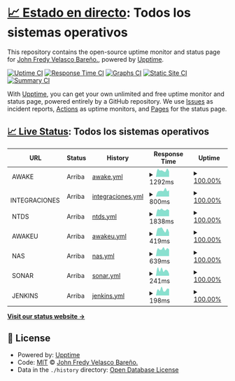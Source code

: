 # [📈 Estado en directo](https://monitor.awake.travel): <!--live status--> **Todos los sistemas operativos**

This repository contains the open-source uptime monitor and status page for [John Fredy Velasco Bareño.](https://monitor.awake.travel), powered by [Upptime](https://github.com/upptime/upptime).

[![Uptime CI](https://github.com/jovel882/awake/workflows/Uptime%20CI/badge.svg)](https://github.com/jovel882/awake/actions?query=workflow%3A%22Uptime+CI%22)
[![Response Time CI](https://github.com/jovel882/awake/workflows/Response%20Time%20CI/badge.svg)](https://github.com/jovel882/awake/actions?query=workflow%3A%22Response+Time+CI%22)
[![Graphs CI](https://github.com/jovel882/awake/workflows/Graphs%20CI/badge.svg)](https://github.com/jovel882/awake/actions?query=workflow%3A%22Graphs+CI%22)
[![Static Site CI](https://github.com/jovel882/awake/workflows/Static%20Site%20CI/badge.svg)](https://github.com/jovel882/awake/actions?query=workflow%3A%22Static+Site+CI%22)
[![Summary CI](https://github.com/jovel882/awake/workflows/Summary%20CI/badge.svg)](https://github.com/jovel882/awake/actions?query=workflow%3A%22Summary+CI%22)

With [Upptime](https://upptime.js.org), you can get your own unlimited and free uptime monitor and status page, powered entirely by a GitHub repository. We use [Issues](https://github.com/jovel882/awake/issues) as incident reports, [Actions](https://github.com/jovel882/awake/actions) as uptime monitors, and [Pages](https://monitor.awake.travel) for the status page.

## [📈 Live Status](https://demo.upptime.js.org): <!--live status--> **Todos los sistemas operativos**

<!--start: status pages-->
<!-- This summary is generated by Upptime (https://github.com/upptime/upptime) -->
<!-- Do not edit this manually, your changes will be overwritten -->
<!-- prettier-ignore -->
| URL | Status | History | Response Time | Uptime |
| --- | ------ | ------- | ------------- | ------ |
| <img alt="" src="https://awake.travel/vendor/Monitor/awake.png" height="13"> AWAKE | Arriba | [awake.yml](https://github.com/jovel882/awake/commits/HEAD/history/awake.yml) | <details><summary><img alt="Response time graph" src="./graphs/awake/response-time-week.png" height="20"> 1292ms</summary><br><a href="https://monitor.awake.travel/history/awake"><img alt="Response time 1257" src="https://img.shields.io/endpoint?url=https%3A%2F%2Fraw.githubusercontent.com%2Fjovel882%2Fawake%2FHEAD%2Fapi%2Fawake%2Fresponse-time.json"></a><br><a href="https://monitor.awake.travel/history/awake"><img alt="24-hour response time 1056" src="https://img.shields.io/endpoint?url=https%3A%2F%2Fraw.githubusercontent.com%2Fjovel882%2Fawake%2FHEAD%2Fapi%2Fawake%2Fresponse-time-day.json"></a><br><a href="https://monitor.awake.travel/history/awake"><img alt="7-day response time 1292" src="https://img.shields.io/endpoint?url=https%3A%2F%2Fraw.githubusercontent.com%2Fjovel882%2Fawake%2FHEAD%2Fapi%2Fawake%2Fresponse-time-week.json"></a><br><a href="https://monitor.awake.travel/history/awake"><img alt="30-day response time 1560" src="https://img.shields.io/endpoint?url=https%3A%2F%2Fraw.githubusercontent.com%2Fjovel882%2Fawake%2FHEAD%2Fapi%2Fawake%2Fresponse-time-month.json"></a><br><a href="https://monitor.awake.travel/history/awake"><img alt="1-year response time 1257" src="https://img.shields.io/endpoint?url=https%3A%2F%2Fraw.githubusercontent.com%2Fjovel882%2Fawake%2FHEAD%2Fapi%2Fawake%2Fresponse-time-year.json"></a></details> | <details><summary><a href="https://monitor.awake.travel/history/awake">100.00%</a></summary><a href="https://monitor.awake.travel/history/awake"><img alt="All-time uptime 99.89%" src="https://img.shields.io/endpoint?url=https%3A%2F%2Fraw.githubusercontent.com%2Fjovel882%2Fawake%2FHEAD%2Fapi%2Fawake%2Fuptime.json"></a><br><a href="https://monitor.awake.travel/history/awake"><img alt="24-hour uptime 100.00%" src="https://img.shields.io/endpoint?url=https%3A%2F%2Fraw.githubusercontent.com%2Fjovel882%2Fawake%2FHEAD%2Fapi%2Fawake%2Fuptime-day.json"></a><br><a href="https://monitor.awake.travel/history/awake"><img alt="7-day uptime 100.00%" src="https://img.shields.io/endpoint?url=https%3A%2F%2Fraw.githubusercontent.com%2Fjovel882%2Fawake%2FHEAD%2Fapi%2Fawake%2Fuptime-week.json"></a><br><a href="https://monitor.awake.travel/history/awake"><img alt="30-day uptime 100.00%" src="https://img.shields.io/endpoint?url=https%3A%2F%2Fraw.githubusercontent.com%2Fjovel882%2Fawake%2FHEAD%2Fapi%2Fawake%2Fuptime-month.json"></a><br><a href="https://monitor.awake.travel/history/awake"><img alt="1-year uptime 99.89%" src="https://img.shields.io/endpoint?url=https%3A%2F%2Fraw.githubusercontent.com%2Fjovel882%2Fawake%2FHEAD%2Fapi%2Fawake%2Fuptime-year.json"></a></details>
| <img alt="" src="https://awake.travel/vendor/Monitor/integraciones.png" height="13"> INTEGRACIONES | Arriba | [integraciones.yml](https://github.com/jovel882/awake/commits/HEAD/history/integraciones.yml) | <details><summary><img alt="Response time graph" src="./graphs/integraciones/response-time-week.png" height="20"> 800ms</summary><br><a href="https://monitor.awake.travel/history/integraciones"><img alt="Response time 827" src="https://img.shields.io/endpoint?url=https%3A%2F%2Fraw.githubusercontent.com%2Fjovel882%2Fawake%2FHEAD%2Fapi%2Fintegraciones%2Fresponse-time.json"></a><br><a href="https://monitor.awake.travel/history/integraciones"><img alt="24-hour response time 828" src="https://img.shields.io/endpoint?url=https%3A%2F%2Fraw.githubusercontent.com%2Fjovel882%2Fawake%2FHEAD%2Fapi%2Fintegraciones%2Fresponse-time-day.json"></a><br><a href="https://monitor.awake.travel/history/integraciones"><img alt="7-day response time 800" src="https://img.shields.io/endpoint?url=https%3A%2F%2Fraw.githubusercontent.com%2Fjovel882%2Fawake%2FHEAD%2Fapi%2Fintegraciones%2Fresponse-time-week.json"></a><br><a href="https://monitor.awake.travel/history/integraciones"><img alt="30-day response time 747" src="https://img.shields.io/endpoint?url=https%3A%2F%2Fraw.githubusercontent.com%2Fjovel882%2Fawake%2FHEAD%2Fapi%2Fintegraciones%2Fresponse-time-month.json"></a><br><a href="https://monitor.awake.travel/history/integraciones"><img alt="1-year response time 827" src="https://img.shields.io/endpoint?url=https%3A%2F%2Fraw.githubusercontent.com%2Fjovel882%2Fawake%2FHEAD%2Fapi%2Fintegraciones%2Fresponse-time-year.json"></a></details> | <details><summary><a href="https://monitor.awake.travel/history/integraciones">100.00%</a></summary><a href="https://monitor.awake.travel/history/integraciones"><img alt="All-time uptime 99.88%" src="https://img.shields.io/endpoint?url=https%3A%2F%2Fraw.githubusercontent.com%2Fjovel882%2Fawake%2FHEAD%2Fapi%2Fintegraciones%2Fuptime.json"></a><br><a href="https://monitor.awake.travel/history/integraciones"><img alt="24-hour uptime 100.00%" src="https://img.shields.io/endpoint?url=https%3A%2F%2Fraw.githubusercontent.com%2Fjovel882%2Fawake%2FHEAD%2Fapi%2Fintegraciones%2Fuptime-day.json"></a><br><a href="https://monitor.awake.travel/history/integraciones"><img alt="7-day uptime 100.00%" src="https://img.shields.io/endpoint?url=https%3A%2F%2Fraw.githubusercontent.com%2Fjovel882%2Fawake%2FHEAD%2Fapi%2Fintegraciones%2Fuptime-week.json"></a><br><a href="https://monitor.awake.travel/history/integraciones"><img alt="30-day uptime 99.95%" src="https://img.shields.io/endpoint?url=https%3A%2F%2Fraw.githubusercontent.com%2Fjovel882%2Fawake%2FHEAD%2Fapi%2Fintegraciones%2Fuptime-month.json"></a><br><a href="https://monitor.awake.travel/history/integraciones"><img alt="1-year uptime 99.88%" src="https://img.shields.io/endpoint?url=https%3A%2F%2Fraw.githubusercontent.com%2Fjovel882%2Fawake%2FHEAD%2Fapi%2Fintegraciones%2Fuptime-year.json"></a></details>
| <img alt="" src="https://awake.travel/vendor/Monitor/ntds.jpg" height="13"> NTDS | Arriba | [ntds.yml](https://github.com/jovel882/awake/commits/HEAD/history/ntds.yml) | <details><summary><img alt="Response time graph" src="./graphs/ntds/response-time-week.png" height="20"> 1838ms</summary><br><a href="https://monitor.awake.travel/history/ntds"><img alt="Response time 1679" src="https://img.shields.io/endpoint?url=https%3A%2F%2Fraw.githubusercontent.com%2Fjovel882%2Fawake%2FHEAD%2Fapi%2Fntds%2Fresponse-time.json"></a><br><a href="https://monitor.awake.travel/history/ntds"><img alt="24-hour response time 1666" src="https://img.shields.io/endpoint?url=https%3A%2F%2Fraw.githubusercontent.com%2Fjovel882%2Fawake%2FHEAD%2Fapi%2Fntds%2Fresponse-time-day.json"></a><br><a href="https://monitor.awake.travel/history/ntds"><img alt="7-day response time 1838" src="https://img.shields.io/endpoint?url=https%3A%2F%2Fraw.githubusercontent.com%2Fjovel882%2Fawake%2FHEAD%2Fapi%2Fntds%2Fresponse-time-week.json"></a><br><a href="https://monitor.awake.travel/history/ntds"><img alt="30-day response time 2822" src="https://img.shields.io/endpoint?url=https%3A%2F%2Fraw.githubusercontent.com%2Fjovel882%2Fawake%2FHEAD%2Fapi%2Fntds%2Fresponse-time-month.json"></a><br><a href="https://monitor.awake.travel/history/ntds"><img alt="1-year response time 1679" src="https://img.shields.io/endpoint?url=https%3A%2F%2Fraw.githubusercontent.com%2Fjovel882%2Fawake%2FHEAD%2Fapi%2Fntds%2Fresponse-time-year.json"></a></details> | <details><summary><a href="https://monitor.awake.travel/history/ntds">100.00%</a></summary><a href="https://monitor.awake.travel/history/ntds"><img alt="All-time uptime 99.89%" src="https://img.shields.io/endpoint?url=https%3A%2F%2Fraw.githubusercontent.com%2Fjovel882%2Fawake%2FHEAD%2Fapi%2Fntds%2Fuptime.json"></a><br><a href="https://monitor.awake.travel/history/ntds"><img alt="24-hour uptime 100.00%" src="https://img.shields.io/endpoint?url=https%3A%2F%2Fraw.githubusercontent.com%2Fjovel882%2Fawake%2FHEAD%2Fapi%2Fntds%2Fuptime-day.json"></a><br><a href="https://monitor.awake.travel/history/ntds"><img alt="7-day uptime 100.00%" src="https://img.shields.io/endpoint?url=https%3A%2F%2Fraw.githubusercontent.com%2Fjovel882%2Fawake%2FHEAD%2Fapi%2Fntds%2Fuptime-week.json"></a><br><a href="https://monitor.awake.travel/history/ntds"><img alt="30-day uptime 100.00%" src="https://img.shields.io/endpoint?url=https%3A%2F%2Fraw.githubusercontent.com%2Fjovel882%2Fawake%2FHEAD%2Fapi%2Fntds%2Fuptime-month.json"></a><br><a href="https://monitor.awake.travel/history/ntds"><img alt="1-year uptime 99.89%" src="https://img.shields.io/endpoint?url=https%3A%2F%2Fraw.githubusercontent.com%2Fjovel882%2Fawake%2FHEAD%2Fapi%2Fntds%2Fuptime-year.json"></a></details>
| <img alt="" src="https://awake.travel/vendor/Monitor/AwakeU.ico" height="13"> AWAKEU | Arriba | [awakeu.yml](https://github.com/jovel882/awake/commits/HEAD/history/awakeu.yml) | <details><summary><img alt="Response time graph" src="./graphs/awakeu/response-time-week.png" height="20"> 419ms</summary><br><a href="https://monitor.awake.travel/history/awakeu"><img alt="Response time 467" src="https://img.shields.io/endpoint?url=https%3A%2F%2Fraw.githubusercontent.com%2Fjovel882%2Fawake%2FHEAD%2Fapi%2Fawakeu%2Fresponse-time.json"></a><br><a href="https://monitor.awake.travel/history/awakeu"><img alt="24-hour response time 237" src="https://img.shields.io/endpoint?url=https%3A%2F%2Fraw.githubusercontent.com%2Fjovel882%2Fawake%2FHEAD%2Fapi%2Fawakeu%2Fresponse-time-day.json"></a><br><a href="https://monitor.awake.travel/history/awakeu"><img alt="7-day response time 419" src="https://img.shields.io/endpoint?url=https%3A%2F%2Fraw.githubusercontent.com%2Fjovel882%2Fawake%2FHEAD%2Fapi%2Fawakeu%2Fresponse-time-week.json"></a><br><a href="https://monitor.awake.travel/history/awakeu"><img alt="30-day response time 465" src="https://img.shields.io/endpoint?url=https%3A%2F%2Fraw.githubusercontent.com%2Fjovel882%2Fawake%2FHEAD%2Fapi%2Fawakeu%2Fresponse-time-month.json"></a><br><a href="https://monitor.awake.travel/history/awakeu"><img alt="1-year response time 467" src="https://img.shields.io/endpoint?url=https%3A%2F%2Fraw.githubusercontent.com%2Fjovel882%2Fawake%2FHEAD%2Fapi%2Fawakeu%2Fresponse-time-year.json"></a></details> | <details><summary><a href="https://monitor.awake.travel/history/awakeu">100.00%</a></summary><a href="https://monitor.awake.travel/history/awakeu"><img alt="All-time uptime 99.90%" src="https://img.shields.io/endpoint?url=https%3A%2F%2Fraw.githubusercontent.com%2Fjovel882%2Fawake%2FHEAD%2Fapi%2Fawakeu%2Fuptime.json"></a><br><a href="https://monitor.awake.travel/history/awakeu"><img alt="24-hour uptime 100.00%" src="https://img.shields.io/endpoint?url=https%3A%2F%2Fraw.githubusercontent.com%2Fjovel882%2Fawake%2FHEAD%2Fapi%2Fawakeu%2Fuptime-day.json"></a><br><a href="https://monitor.awake.travel/history/awakeu"><img alt="7-day uptime 100.00%" src="https://img.shields.io/endpoint?url=https%3A%2F%2Fraw.githubusercontent.com%2Fjovel882%2Fawake%2FHEAD%2Fapi%2Fawakeu%2Fuptime-week.json"></a><br><a href="https://monitor.awake.travel/history/awakeu"><img alt="30-day uptime 100.00%" src="https://img.shields.io/endpoint?url=https%3A%2F%2Fraw.githubusercontent.com%2Fjovel882%2Fawake%2FHEAD%2Fapi%2Fawakeu%2Fuptime-month.json"></a><br><a href="https://monitor.awake.travel/history/awakeu"><img alt="1-year uptime 99.90%" src="https://img.shields.io/endpoint?url=https%3A%2F%2Fraw.githubusercontent.com%2Fjovel882%2Fawake%2FHEAD%2Fapi%2Fawakeu%2Fuptime-year.json"></a></details>
| <img alt="" src="https://awake.travel/vendor/Monitor/nas.png" height="13"> NAS | Arriba | [nas.yml](https://github.com/jovel882/awake/commits/HEAD/history/nas.yml) | <details><summary><img alt="Response time graph" src="./graphs/nas/response-time-week.png" height="20"> 639ms</summary><br><a href="https://monitor.awake.travel/history/nas"><img alt="Response time 714" src="https://img.shields.io/endpoint?url=https%3A%2F%2Fraw.githubusercontent.com%2Fjovel882%2Fawake%2FHEAD%2Fapi%2Fnas%2Fresponse-time.json"></a><br><a href="https://monitor.awake.travel/history/nas"><img alt="24-hour response time 594" src="https://img.shields.io/endpoint?url=https%3A%2F%2Fraw.githubusercontent.com%2Fjovel882%2Fawake%2FHEAD%2Fapi%2Fnas%2Fresponse-time-day.json"></a><br><a href="https://monitor.awake.travel/history/nas"><img alt="7-day response time 639" src="https://img.shields.io/endpoint?url=https%3A%2F%2Fraw.githubusercontent.com%2Fjovel882%2Fawake%2FHEAD%2Fapi%2Fnas%2Fresponse-time-week.json"></a><br><a href="https://monitor.awake.travel/history/nas"><img alt="30-day response time 642" src="https://img.shields.io/endpoint?url=https%3A%2F%2Fraw.githubusercontent.com%2Fjovel882%2Fawake%2FHEAD%2Fapi%2Fnas%2Fresponse-time-month.json"></a><br><a href="https://monitor.awake.travel/history/nas"><img alt="1-year response time 714" src="https://img.shields.io/endpoint?url=https%3A%2F%2Fraw.githubusercontent.com%2Fjovel882%2Fawake%2FHEAD%2Fapi%2Fnas%2Fresponse-time-year.json"></a></details> | <details><summary><a href="https://monitor.awake.travel/history/nas">100.00%</a></summary><a href="https://monitor.awake.travel/history/nas"><img alt="All-time uptime 93.67%" src="https://img.shields.io/endpoint?url=https%3A%2F%2Fraw.githubusercontent.com%2Fjovel882%2Fawake%2FHEAD%2Fapi%2Fnas%2Fuptime.json"></a><br><a href="https://monitor.awake.travel/history/nas"><img alt="24-hour uptime 100.00%" src="https://img.shields.io/endpoint?url=https%3A%2F%2Fraw.githubusercontent.com%2Fjovel882%2Fawake%2FHEAD%2Fapi%2Fnas%2Fuptime-day.json"></a><br><a href="https://monitor.awake.travel/history/nas"><img alt="7-day uptime 100.00%" src="https://img.shields.io/endpoint?url=https%3A%2F%2Fraw.githubusercontent.com%2Fjovel882%2Fawake%2FHEAD%2Fapi%2Fnas%2Fuptime-week.json"></a><br><a href="https://monitor.awake.travel/history/nas"><img alt="30-day uptime 98.86%" src="https://img.shields.io/endpoint?url=https%3A%2F%2Fraw.githubusercontent.com%2Fjovel882%2Fawake%2FHEAD%2Fapi%2Fnas%2Fuptime-month.json"></a><br><a href="https://monitor.awake.travel/history/nas"><img alt="1-year uptime 93.67%" src="https://img.shields.io/endpoint?url=https%3A%2F%2Fraw.githubusercontent.com%2Fjovel882%2Fawake%2FHEAD%2Fapi%2Fnas%2Fuptime-year.json"></a></details>
| <img alt="" src="https://awake.travel/vendor/Monitor/sonar.png" height="13"> SONAR | Arriba | [sonar.yml](https://github.com/jovel882/awake/commits/HEAD/history/sonar.yml) | <details><summary><img alt="Response time graph" src="./graphs/sonar/response-time-week.png" height="20"> 241ms</summary><br><a href="https://monitor.awake.travel/history/sonar"><img alt="Response time 284" src="https://img.shields.io/endpoint?url=https%3A%2F%2Fraw.githubusercontent.com%2Fjovel882%2Fawake%2FHEAD%2Fapi%2Fsonar%2Fresponse-time.json"></a><br><a href="https://monitor.awake.travel/history/sonar"><img alt="24-hour response time 87" src="https://img.shields.io/endpoint?url=https%3A%2F%2Fraw.githubusercontent.com%2Fjovel882%2Fawake%2FHEAD%2Fapi%2Fsonar%2Fresponse-time-day.json"></a><br><a href="https://monitor.awake.travel/history/sonar"><img alt="7-day response time 241" src="https://img.shields.io/endpoint?url=https%3A%2F%2Fraw.githubusercontent.com%2Fjovel882%2Fawake%2FHEAD%2Fapi%2Fsonar%2Fresponse-time-week.json"></a><br><a href="https://monitor.awake.travel/history/sonar"><img alt="30-day response time 303" src="https://img.shields.io/endpoint?url=https%3A%2F%2Fraw.githubusercontent.com%2Fjovel882%2Fawake%2FHEAD%2Fapi%2Fsonar%2Fresponse-time-month.json"></a><br><a href="https://monitor.awake.travel/history/sonar"><img alt="1-year response time 284" src="https://img.shields.io/endpoint?url=https%3A%2F%2Fraw.githubusercontent.com%2Fjovel882%2Fawake%2FHEAD%2Fapi%2Fsonar%2Fresponse-time-year.json"></a></details> | <details><summary><a href="https://monitor.awake.travel/history/sonar">100.00%</a></summary><a href="https://monitor.awake.travel/history/sonar"><img alt="All-time uptime 99.89%" src="https://img.shields.io/endpoint?url=https%3A%2F%2Fraw.githubusercontent.com%2Fjovel882%2Fawake%2FHEAD%2Fapi%2Fsonar%2Fuptime.json"></a><br><a href="https://monitor.awake.travel/history/sonar"><img alt="24-hour uptime 100.00%" src="https://img.shields.io/endpoint?url=https%3A%2F%2Fraw.githubusercontent.com%2Fjovel882%2Fawake%2FHEAD%2Fapi%2Fsonar%2Fuptime-day.json"></a><br><a href="https://monitor.awake.travel/history/sonar"><img alt="7-day uptime 100.00%" src="https://img.shields.io/endpoint?url=https%3A%2F%2Fraw.githubusercontent.com%2Fjovel882%2Fawake%2FHEAD%2Fapi%2Fsonar%2Fuptime-week.json"></a><br><a href="https://monitor.awake.travel/history/sonar"><img alt="30-day uptime 100.00%" src="https://img.shields.io/endpoint?url=https%3A%2F%2Fraw.githubusercontent.com%2Fjovel882%2Fawake%2FHEAD%2Fapi%2Fsonar%2Fuptime-month.json"></a><br><a href="https://monitor.awake.travel/history/sonar"><img alt="1-year uptime 99.89%" src="https://img.shields.io/endpoint?url=https%3A%2F%2Fraw.githubusercontent.com%2Fjovel882%2Fawake%2FHEAD%2Fapi%2Fsonar%2Fuptime-year.json"></a></details>
| <img alt="" src="https://awake.travel/vendor/Monitor/jenkins.svg" height="13"> JENKINS | Arriba | [jenkins.yml](https://github.com/jovel882/awake/commits/HEAD/history/jenkins.yml) | <details><summary><img alt="Response time graph" src="./graphs/jenkins/response-time-week.png" height="20"> 198ms</summary><br><a href="https://monitor.awake.travel/history/jenkins"><img alt="Response time 270" src="https://img.shields.io/endpoint?url=https%3A%2F%2Fraw.githubusercontent.com%2Fjovel882%2Fawake%2FHEAD%2Fapi%2Fjenkins%2Fresponse-time.json"></a><br><a href="https://monitor.awake.travel/history/jenkins"><img alt="24-hour response time 222" src="https://img.shields.io/endpoint?url=https%3A%2F%2Fraw.githubusercontent.com%2Fjovel882%2Fawake%2FHEAD%2Fapi%2Fjenkins%2Fresponse-time-day.json"></a><br><a href="https://monitor.awake.travel/history/jenkins"><img alt="7-day response time 198" src="https://img.shields.io/endpoint?url=https%3A%2F%2Fraw.githubusercontent.com%2Fjovel882%2Fawake%2FHEAD%2Fapi%2Fjenkins%2Fresponse-time-week.json"></a><br><a href="https://monitor.awake.travel/history/jenkins"><img alt="30-day response time 264" src="https://img.shields.io/endpoint?url=https%3A%2F%2Fraw.githubusercontent.com%2Fjovel882%2Fawake%2FHEAD%2Fapi%2Fjenkins%2Fresponse-time-month.json"></a><br><a href="https://monitor.awake.travel/history/jenkins"><img alt="1-year response time 270" src="https://img.shields.io/endpoint?url=https%3A%2F%2Fraw.githubusercontent.com%2Fjovel882%2Fawake%2FHEAD%2Fapi%2Fjenkins%2Fresponse-time-year.json"></a></details> | <details><summary><a href="https://monitor.awake.travel/history/jenkins">100.00%</a></summary><a href="https://monitor.awake.travel/history/jenkins"><img alt="All-time uptime 99.97%" src="https://img.shields.io/endpoint?url=https%3A%2F%2Fraw.githubusercontent.com%2Fjovel882%2Fawake%2FHEAD%2Fapi%2Fjenkins%2Fuptime.json"></a><br><a href="https://monitor.awake.travel/history/jenkins"><img alt="24-hour uptime 100.00%" src="https://img.shields.io/endpoint?url=https%3A%2F%2Fraw.githubusercontent.com%2Fjovel882%2Fawake%2FHEAD%2Fapi%2Fjenkins%2Fuptime-day.json"></a><br><a href="https://monitor.awake.travel/history/jenkins"><img alt="7-day uptime 100.00%" src="https://img.shields.io/endpoint?url=https%3A%2F%2Fraw.githubusercontent.com%2Fjovel882%2Fawake%2FHEAD%2Fapi%2Fjenkins%2Fuptime-week.json"></a><br><a href="https://monitor.awake.travel/history/jenkins"><img alt="30-day uptime 100.00%" src="https://img.shields.io/endpoint?url=https%3A%2F%2Fraw.githubusercontent.com%2Fjovel882%2Fawake%2FHEAD%2Fapi%2Fjenkins%2Fuptime-month.json"></a><br><a href="https://monitor.awake.travel/history/jenkins"><img alt="1-year uptime 99.97%" src="https://img.shields.io/endpoint?url=https%3A%2F%2Fraw.githubusercontent.com%2Fjovel882%2Fawake%2FHEAD%2Fapi%2Fjenkins%2Fuptime-year.json"></a></details>

<!--end: status pages-->

[**Visit our status website →**](https://monitor.awake.travel)

## 📄 License

- Powered by: [Upptime](https://github.com/upptime/upptime)
- Code: [MIT](./LICENSE) © [John Fredy Velasco Bareño.](https://monitor.awake.travel)
- Data in the `./history` directory: [Open Database License](https://opendatacommons.org/licenses/odbl/1-0/)
